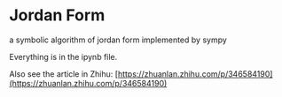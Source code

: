 # Jordan Form
a symbolic algorithm of jordan form implemented by sympy

Everything is in the ipynb file.

Also see the article in Zhihu: [https://zhuanlan.zhihu.com/p/346584190](https://zhuanlan.zhihu.com/p/346584190) 
